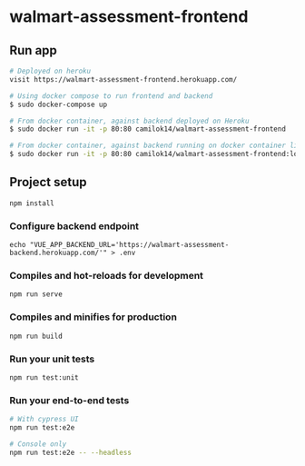 # walmart-assessment-frontend

## Run app
```bash
# Deployed on heroku
visit https://walmart-assessment-frontend.herokuapp.com/

# Using docker compose to run frontend and backend
$ sudo docker-compose up

# From docker container, against backend deployed on Heroku
$ sudo docker run -it -p 80:80 camilok14/walmart-assessment-frontend

# From docker container, against backend running on docker container listening on port 3000 (used in docker-compose)
$ sudo docker run -it -p 80:80 camilok14/walmart-assessment-frontend:local
```

## Project setup
```
npm install
```

### Configure backend endpoint
```
echo "VUE_APP_BACKEND_URL='https://walmart-assessment-backend.herokuapp.com/'" > .env
```

### Compiles and hot-reloads for development
```
npm run serve
```

### Compiles and minifies for production
```
npm run build
```

### Run your unit tests
```
npm run test:unit
```

### Run your end-to-end tests
```bash
# With cypress UI
npm run test:e2e

# Console only
npm run test:e2e -- --headless
```
